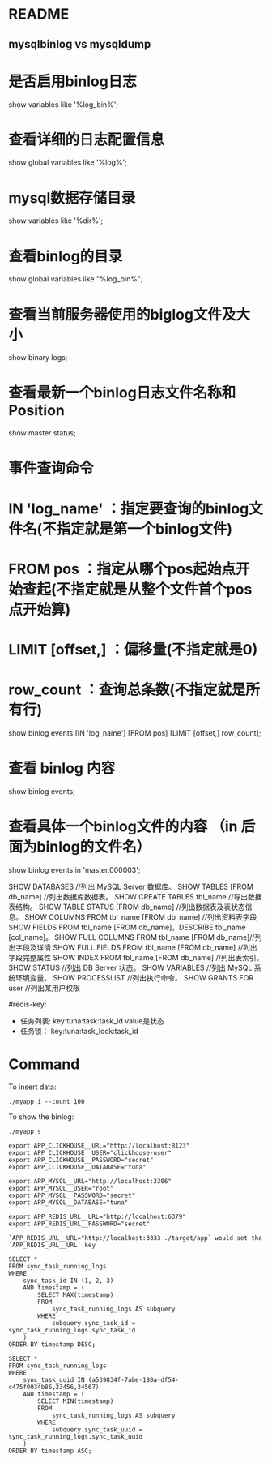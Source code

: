 # README
## mysqlbinlog  vs mysqldump

# 是否启用binlog日志
show variables like '%log_bin%';

# 查看详细的日志配置信息
show global variables like '%log%';

# mysql数据存储目录
show variables like '%dir%';

# 查看binlog的目录
show global variables like "%log_bin%";

# 查看当前服务器使用的biglog文件及大小
show binary logs;

# 查看最新一个binlog日志文件名称和Position
show master status;

# 事件查询命令
# IN 'log_name' ：指定要查询的binlog文件名(不指定就是第一个binlog文件)
# FROM pos ：指定从哪个pos起始点开始查起(不指定就是从整个文件首个pos点开始算)
# LIMIT [offset,] ：偏移量(不指定就是0)
# row_count ：查询总条数(不指定就是所有行)
show binlog events [IN 'log_name'] [FROM pos] [LIMIT [offset,] row_count];

# 查看 binlog 内容
show binlog events;

# 查看具体一个binlog文件的内容 （in 后面为binlog的文件名）
show binlog events in 'master.000003';

SHOW DATABASES                                //列出 MySQL Server 数据库。
SHOW TABLES [FROM db_name]                    //列出数据库数据表。
SHOW CREATE TABLES tbl_name                    //导出数据表结构。
SHOW TABLE STATUS [FROM db_name]              //列出数据表及表状态信息。
SHOW COLUMNS FROM tbl_name [FROM db_name]     //列出资料表字段
SHOW FIELDS FROM tbl_name [FROM db_name]，DESCRIBE tbl_name [col_name]。
SHOW FULL COLUMNS FROM tbl_name [FROM db_name]//列出字段及详情
SHOW FULL FIELDS FROM tbl_name [FROM db_name] //列出字段完整属性
SHOW INDEX FROM tbl_name [FROM db_name]       //列出表索引。
SHOW STATUS                                  //列出 DB Server 状态。
SHOW VARIABLES                               //列出 MySQL 系统环境变量。
SHOW PROCESSLIST                             //列出执行命令。
SHOW GRANTS FOR user                         //列出某用户权限

#redis-key:
- 任务列表:     key:tuna:task:task_id  value是状态
- 任务锁：      key:tuna:task_lock:task_id

# Command
To insert data:
```
./myapp i --count 100

```
To show the binlog:

```
./myapp s

```

```
export APP_CLICKHOUSE__URL="http://localhost:8123"
export APP_CLICKHOUSE__USER="clickhouse-user"
export APP_CLICKHOUSE__PASSWORD="secret"
export APP_CLICKHOUSE__DATABASE="tuna"

export APP_MYSQL__URL="http://localhost:3306"
export APP_MYSQL__USER="root"
export APP_MYSQL__PASSWORD="secret"
export APP_MYSQL__DATABASE="tuna"

export APP_REDIS_URL__URL="http://localhost:6379"
export APP_REDIS_URL__PASSWORD="secret"

`APP_REDIS_URL__URL="http://localhost:3333 ./target/app` would set the `APP_REDIS_URL__URL` key
```

```
SELECT *
FROM sync_task_running_logs
WHERE
    sync_task_id IN (1, 2, 3)
    AND timestamp = (
        SELECT MAX(timestamp)
        FROM
            sync_task_running_logs AS subquery
        WHERE
            subquery.sync_task_id = sync_task_running_logs.sync_task_id
    )
ORDER BY timestamp DESC;
```
```
SELECT *
FROM sync_task_running_logs
WHERE
    sync_task_uuid IN (a539834f-7abe-180a-df54-c475f0034b86,23456,34567)
    AND timestamp = (
        SELECT MIN(timestamp)
        FROM
            sync_task_running_logs AS subquery
        WHERE
            subquery.sync_task_uuid = sync_task_running_logs.sync_task_uuid
    )
ORDER BY timestamp ASC;
```